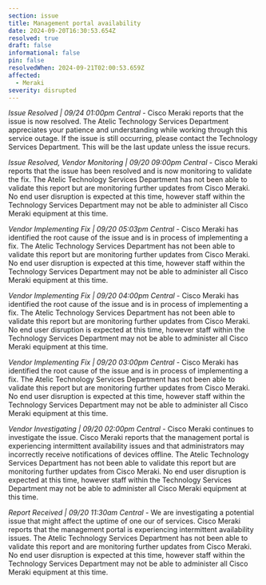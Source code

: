 ```yaml
---
section: issue
title: Management portal availability
date: 2024-09-20T16:30:53.654Z
resolved: true
draft: false
informational: false
pin: false
resolvedWhen: 2024-09-21T02:00:53.659Z
affected:
  - Meraki
severity: disrupted
---
```

*Issue Resolved | 09/24 01:00pm Central* - Cisco Meraki reports that the issue is now resolved. The Atelic Technology Services Department appreciates your patience and understanding while working through this service outage. If the issue is still occurring, please contact the Technology Services Department. This will be the last update unless the issue recurs.

*Issue Resolved, Vendor Monitoring | 09/20 09:00pm Central* - Cisco Meraki reports that the issue has been resolved and is now monitoring to validate the fix. The Atelic Technology Services Department has not been able to validate this report but are monitoring further updates from Cisco Meraki. No end user disruption is expected at this time, however staff within the Technology Services Department may not be able to administer all Cisco Meraki equipment at this time.

*Vendor Implementing Fix | 09/20 05:03pm Central* - Cisco Meraki has identified the root cause of the issue and is in process of implementing a fix. The Atelic Technology Services Department has not been able to validate this report but are monitoring further updates from Cisco Meraki. No end user disruption is expected at this time, however staff within the Technology Services Department may not be able to administer all Cisco Meraki equipment at this time.

*Vendor Implementing Fix | 09/20 04:00pm Central* - Cisco Meraki has identified the root cause of the issue and is in process of implementing a fix. The Atelic Technology Services Department has not been able to validate this report but are monitoring further updates from Cisco Meraki. No end user disruption is expected at this time, however staff within the Technology Services Department may not be able to administer all Cisco Meraki equipment at this time.

*Vendor Implementing Fix | 09/20 03:00pm Central* - Cisco Meraki has identified the root cause of the issue and is in process of implementing a fix. The Atelic Technology Services Department has not been able to validate this report but are monitoring further updates from Cisco Meraki. No end user disruption is expected at this time, however staff within the Technology Services Department may not be able to administer all Cisco Meraki equipment at this time.

*Vendor Investigating | 09/20 02:00pm Central* - Cisco Meraki continues to investigate the issue. Cisco Meraki reports that the management portal is experiencing intermittent availability issues and that administrators may incorrectly receive notifications of devices offline. The Atelic Technology Services Department has not been able to validate this report but are monitoring further updates from Cisco Meraki. No end user disruption is expected at this time, however staff within the Technology Services Department may not be able to administer all Cisco Meraki equipment at this time.

*Report Received | 09/20 11:30am Central* - We are investigating a potential issue that might affect the uptime of one our of services. Cisco Meraki reports that the management portal is experiencing intermittent availability issues. The Atelic Technology Services Department has not been able to validate this report and are monitoring further updates from Cisco Meraki. No end user disruption is expected at this time, however staff within the Technology Services Department may not be able to administer all Cisco Meraki equipment at this time.